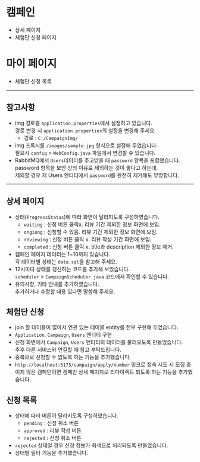 # 캠페인
- 상세 페이지
- 체험단 신청 페이지

# 마이 페이지
- 체험단 신청 목록

***

## 참고사항
- img 경로를 `application.properties`에서 설정하고 있습니다.   
  경로 변경 시 `application.properties`의 설정을 변경해 주세요.
  - 경로 : `C:/CampaignImg/`
- img 프록시를 `/images/sample.jpg` 형식으로 설정해 두었습니다.   
  필요시 `config` > `WebConfig.java` 파일에서 변경할 수 있습니다.
- RabbitMQ에서 `Users`데이터를 주고받을 때 `password` 항목을 포함했습니다.   
  password 항목을 보안 상의 이유로 제외하는 것이 좋다고 하는데,   
  제외할 경우 제 Users 엔티티에서 `password`를 완전히 제거해도 무방합니다.

***

## 상세 페이지
- 상태(`ProgressStatus`)에 따라 화면이 달라지도록 구성하였습니다.
  - `waiting` : 신청 버튼 클릭x. 리뷰 기간 제외한 정보 화면에 보임.
  - `ongiong` : 신청할 수 있음. 리뷰 기간 제외한 정보 화면에 보임.
  - `reviewing` : 신청 버튼 클릭 x. 리뷰 작성 기간 화면에 보임.
  - `completed` : 신청 버튼 클릭 x. title과 description 제외한 정보 제거.
- 캠페인 페이지 데이터는 1~10까지 있습니다.   
  각 데이터별 상태는 `data.sql`을 참고해 주세요.
- 12시마다 상태를 갱신하는 코드를 추가해 보았습니다.   
  `scheduler` > `CampaignScheduler.java` 코드에서 확인할 수 있습니다.
- 유의사항, 기타 안내를 추가하였습니다.   
  추가하거나 수정할 내용 있다면 말씀해 주세요.


## 체험단 신청
- join 할 테이블이 많아서 연관 있는 테이블 entity를 전부 구현해 두었습니다.   
- `Application`, `Campaign`, `Users` 엔티티 구현
- 신청 화면에서 `Campaign`, `Users` 엔티티의 데이터를 불러오도록 만들었습니다.   
  추후 다른 서비스와 연결할 때 참고 부탁드립니다.
- 중복으로 신청할 수 없도록 하는 기능을 추가했습니다.
- `http://localhost:5173/campaign/apply/number` 링크로 접속 시도 시
  모집 중이지 않은 캠페인이면 캠페인 상세 페이지로 리다이렉트 되도록 하는 기능을 추가했습니다.


## 신청 목록
- 상태에 따라 버튼이 달라지도록 구성하였습니다.
  - `pending` : 신청 취소 버튼
  - `approved` : 리뷰 작성 버튼
  - `rejected` : 신청 취소 버튼
- `rejected` 상태일 경우 신청 정보가 회색으로 처리되도록 만들었습니다.
- 상태별 필터 기능을 추가했습니다.